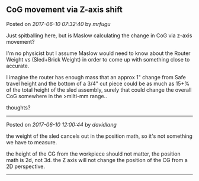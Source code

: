 ## CoG movement via Z-axis shift
Posted on *2017-06-10 07:32:40* by *mrfugu*

Just spitballing here, but is Maslow calculating the change in CoG via z-axis movement?

I'm no physicist but I assume Maslow would need to know about the Router Weight vs (Sled+Brick Weight) in order to come up with something close to accurate.

I imagine the router has enough mass that an approx 1"  change from  Safe travel height and the bottom of a 3/4" cut piece could be as much as 15+% of the total height of the sled assembly, surely that could change the overall CoG somewhere in the >milti-mm range.. 

thoughts?

---

Posted on *2017-06-10 12:00:44* by *davidlang*

the weight of the sled cancels out in the position math, so it's not something we have to measure.

the height of the CG from the workpiece should not matter, the position math is 2d, not 3d. the Z axis will not change the position of the CG from a 2D perspective.

---

